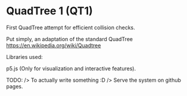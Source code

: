 # QuadTree 1 (QT1)
First QuadTree attempt for efficient collision checks.

Put simply, an adaptation of the standard QuadTree https://en.wikipedia.org/wiki/Quadtree

Libraries used: 

p5.js (Only for visualization and interactive features).


TODO:
/> To actually write something :D
/> Serve the system on github pages.
